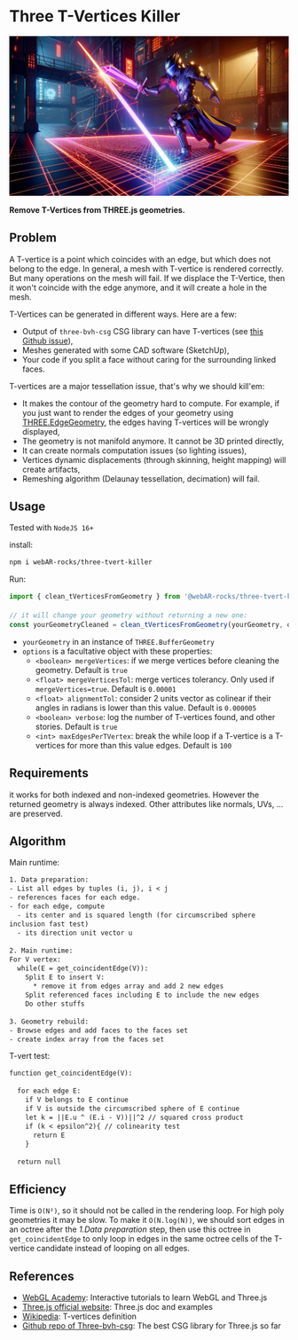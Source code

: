 # Three T-Vertices Killer


<p align="center">
  <img src='/TVerticesKiller.webp' />
</p>

**Remove T-Vertices from THREE.js geometries.**


## Problem

A T-vertice is a point which coincides with an edge, but which does not belong to the edge. In general, a mesh with T-vertice is rendered correctly. But many operations on the mesh will fail. If we displace the T-Vertice, then it won't coincide with the edge anymore, and it will create a hole in the mesh.

T-Vertices can be generated in different ways. Here are a few:

* Output of `three-bvh-csg` CSG library can have T-vertices (see [this Github issue](https://github.com/gkjohnson/three-bvh-csg/issues/202)),
* Meshes generated with some CAD software (SketchUp),
* Your code if you split a face without caring for the surrounding linked faces.


T-vertices are a major tessellation issue, that's why we should kill'em:

* It makes the contour of the geometry hard to compute. For example, if you just want to render the edges of your geometry using [THREE.EdgeGeometry](https://threejs.org/docs/#api/en/geometries/EdgesGeometry), the edges having T-vertices will be wrongly displayed,
* The geometry is not manifold anymore. It cannot be 3D printed directly,
* It can create normals computation issues (so lighting issues),
* Vertices dynamic displacements (through skinning, height mapping) will create artifacts,
* Remeshing algorithm (Delaunay tessellation, decimation) will fail.


## Usage

Tested with `NodeJS 16+`

install:

```bash
npm i webAR-rocks/three-tvert-killer
```

Run:

```javascript
import { clean_tVerticesFromGeometry } from '@webAR-rocks/three-tvert-killer'

// it will change your geometry without returning a new one:
const yourGeometryCleaned = clean_tVerticesFromGeometry(yourGeometry, options)
```

* `yourGeometry` in an instance of `THREE.BufferGeometry`
* `options` is a facultative object with these properties:
  * `<boolean> mergeVertices`: if we merge vertices before cleaning the geometry. Default is `true`
  * `<float> mergeVerticesTol`: merge vertices tolerancy. Only used if `mergeVertices=true`. Default is `0.00001`
  * `<float> alignmentTol`: consider 2 units vector as colinear if their angles in radians is lower than this value. Default is `0.000005`
  * `<boolean> verbose`: log the number of T-vertices found, and other stories. Default is `true`
  * `<int> maxEdgesPerTVertex`: break the while loop if a T-vertice is a T-vertices for more than this value edges. Default is `100`


## Requirements

it works for both indexed and non-indexed geometries. However the returned geometry is always indexed.
Other attributes like normals, UVs, ... are preserved.


## Algorithm


Main runtime:

```
1. Data preparation:
- List all edges by tuples (i, j), i < j
- references faces for each edge. 
- for each edge, compute
  - its center and is squared length (for circumscribed sphere inclusion fast test)
  - its direction unit vector u

2. Main runtime:
For V vertex:
  while(E = get_coincidentEdge(V)):
    Split E to insert V:
      * remove it from edges array and add 2 new edges
    Split referenced faces including E to include the new edges
    Do other stuffs

3. Geometry rebuild:
- Browse edges and add faces to the faces set
- create index array from the faces set
```

T-vert test:

```
function get_coincidentEdge(V):
  
  for each edge E:
    if V belongs to E continue
    if V is outside the circumscribed sphere of E continue
    let k = ||E.u ^ (E.i - V))||^2 // squared cross product
    if (k < epsilon^2){ // colinearity test
      return E
    }

  return null
```


## Efficiency

Time is `O(N²)`, so it should not be called in the rendering loop. For high poly geometries it may be slow.
To make it `O(N.log(N))`, we should sort edges in an octree after the *1.Data preparation* step, then use this octree in `get_coincidentEdge` to only loop in edges in the same octree cells of the T-vertice candidate instead of looping on all edges.


## References

* [WebGL Academy](http://webglacademy.com): Interactive tutorials to learn WebGL and Three.js
* [Three.js official website](https:/threejs.org): Three.js doc and examples
* [Wikipedia](https://en.wikipedia.org/wiki/T-vertices): T-vertices definition
* [Github repo of Three-bvh-csg](https://github.com/gkjohnson/three-bvh-csg): The best CSG library for Three.js so far
